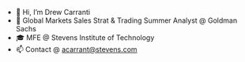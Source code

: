 - 👋 Hi, I’m Drew Carranti
- 💼 Global Markets Sales Strat & Trading Summer Analyst @ Goldman Sachs
- 🎓 MFE @ Stevens Institute of Technology
- 📫 Contact @ acarrant@stevens.com

<!---
andrewcarranti/andrewcarranti is a ✨ special ✨ repository because its `README.md` (this file) appears on your GitHub profile.
You can click the Preview link to take a look at your changes.
--->
